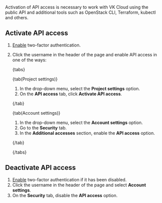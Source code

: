 Activation of API access is necessary to work with VK Cloud using the public API and additional tools such as OpenStack CLI, Terraform, kubectl and others.

## Activate API access

1. [Enable](/en/tools-for-using-services/vk-cloud-account/instructions/account-manage/manage-2fa) two-factor authentication.
1. Click the username in the header of the page and enable API access in one of the ways:

      {tabs}

      {tab(Project settings)}

      1. In the drop-down menu, select the **Project settings** option.
      1. On the **API access** tab, click **Activate API access**.

      {/tab}

      {tab(Account settings)}

      1. In the drop-down menu, select the **Account settings** option.
      1. Go to the **Security** tab.
      1. In the **Additional accesses** section, enable the **API access** option.

      {/tab}

      {/tabs}

## Deactivate API access

1. [Enable](/en/tools-for-using-services/vk-cloud-account/instructions/account-manage/manage-2fa) two-factor authentication if it has been disabled.
1. Click the username in the header of the page and select **Account settings**.
1. On the **Security** tab, disable the **API access** option.
